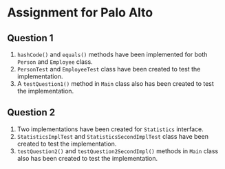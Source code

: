 # Assignment for Palo Alto
## Question 1
1. `hashCode()` and `equals()` methods have been implemented for both `Person` and `Employee` class.
2. `PersonTest` and `EmployeeTest` class have been created to test the implementation.
3. A `testQuestion1()` method in `Main` class also has been created to test the implementation.

## Question 2
1. Two implementations have been created for `Statistics` interface.
2. `StatisticsImplTest` and `StatisticsSecondImplTest` class have been created to test the implementation.
3. `testQuestion2()` and `testQuestion2SecondImpl()` methods in `Main` class also has been created to test the implementation.